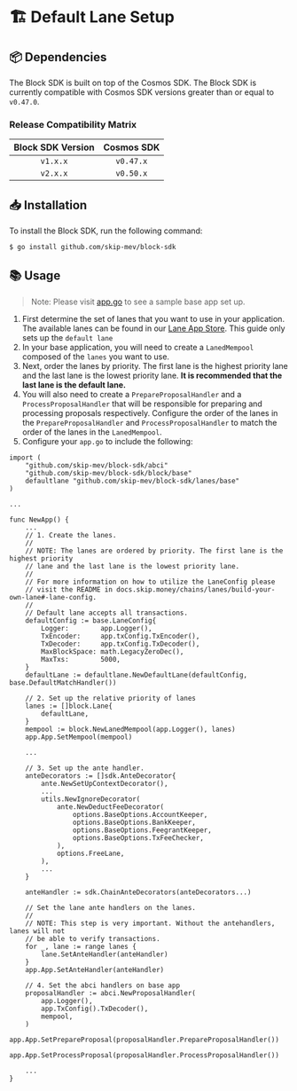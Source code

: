 # 🏗️ Default Lane Setup

## 📦 Dependencies

The Block SDK is built on top of the Cosmos SDK. The Block SDK is currently
compatible with Cosmos SDK versions greater than or equal to `v0.47.0`.

### Release Compatibility Matrix

| Block SDK Version | Cosmos SDK |
| :---------: | :--------: |
|   `v1.x.x`    |  `v0.47.x`   |
|   `v2.x.x`    |  `v0.50.x`   |

## 📥 Installation

To install the Block SDK, run the following command:

```bash
$ go install github.com/skip-mev/block-sdk
```

## 📚 Usage

> Note: Please visit [app.go](../../tests/app/lanes.go) to see a sample base app set up.

1. First determine the set of lanes that you want to use in your application. The
available lanes can be found in our 
[Lane App Store](https://docs.skip.money/chains/lanes/existing-lanes/default). 
This guide only sets up the `default lane`
2. In your base application, you will need to create a `LanedMempool` composed 
of the `lanes` you want to use.
3. Next, order the lanes by priority. The first lane is the highest priority lane
and the last lane is the lowest priority lane. **It is recommended that the last
lane is the default lane.**
4. You will also need to create a `PrepareProposalHandler` and a 
`ProcessProposalHandler` that will be responsible for preparing and processing 
proposals respectively. Configure the order of the lanes in the
`PrepareProposalHandler` and `ProcessProposalHandler` to match the order of the
lanes in the `LanedMempool`.
5. Configure your `app.go` to include the following:

```golang
import (
    "github.com/skip-mev/block-sdk/abci"
    "github.com/skip-mev/block-sdk/block/base"
    defaultlane "github.com/skip-mev/block-sdk/lanes/base"
)

...

func NewApp() {
    ...
    // 1. Create the lanes.
    //
    // NOTE: The lanes are ordered by priority. The first lane is the highest priority
    // lane and the last lane is the lowest priority lane.
    //
    // For more information on how to utilize the LaneConfig please
    // visit the README in docs.skip.money/chains/lanes/build-your-own-lane#-lane-config.
    //
    // Default lane accepts all transactions.
    defaultConfig := base.LaneConfig{
        Logger:        app.Logger(),
        TxEncoder:     app.txConfig.TxEncoder(),
        TxDecoder:     app.txConfig.TxDecoder(),
        MaxBlockSpace: math.LegacyZeroDec(),
        MaxTxs:        5000,
    }
    defaultLane := defaultlane.NewDefaultLane(defaultConfig, base.DefaultMatchHandler())

    // 2. Set up the relative priority of lanes
    lanes := []block.Lane{
        defaultLane,
    }
    mempool := block.NewLanedMempool(app.Logger(), lanes)
    app.App.SetMempool(mempool)

    ...

    // 3. Set up the ante handler. 
    anteDecorators := []sdk.AnteDecorator{
		ante.NewSetUpContextDecorator(),
        ...
		utils.NewIgnoreDecorator(
			ante.NewDeductFeeDecorator(
				options.BaseOptions.AccountKeeper,
				options.BaseOptions.BankKeeper,
				options.BaseOptions.FeegrantKeeper,
				options.BaseOptions.TxFeeChecker,
			),
			options.FreeLane,
		),
        ...
	}

    anteHandler := sdk.ChainAnteDecorators(anteDecorators...)

    // Set the lane ante handlers on the lanes.
    //
    // NOTE: This step is very important. Without the antehandlers, lanes will not
    // be able to verify transactions.
    for _, lane := range lanes {
        lane.SetAnteHandler(anteHandler)
    }
    app.App.SetAnteHandler(anteHandler)

    // 4. Set the abci handlers on base app
    proposalHandler := abci.NewProposalHandler(
        app.Logger(),
        app.TxConfig().TxDecoder(),
        mempool,
    )
    app.App.SetPrepareProposal(proposalHandler.PrepareProposalHandler())
    app.App.SetProcessProposal(proposalHandler.ProcessProposalHandler())

    ...
}
```

